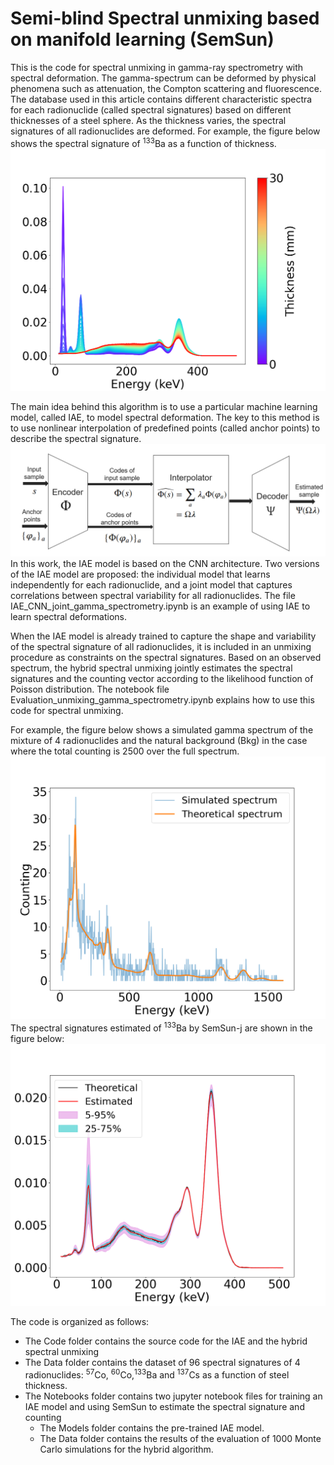 # Semi-blind Spectral unmixing based on manifold learning (SemSun)
This is the code for spectral unmixing in gamma-ray spectrometry with spectral deformation.
The gamma-spectrum can be deformed by physical phenomena such as attenuation, the Compton scattering and fluorescence. The database used in this article contains different characteristic spectra for each radionuclide (called spectral signatures) based on different thicknesses of a steel sphere.
As the thickness varies, the spectral signatures of all radionuclides are deformed. For example, the figure below shows the spectral signature of <sup>133</sup>Ba as a function of thickness.
![ ](illustrations/spectre_Ba133.png)

The main idea behind this algorithm is to use a particular machine learning model, called IAE, to model spectral deformation. The key to this method is to use nonlinear interpolation of predefined points (called anchor points) to describe the spectral signature.
![ ](illustrations/iae_schema.PNG)
In this work, the IAE model is based on the CNN architecture. Two versions of the IAE model are proposed: the individual model that learns independently for each radionuclide, and a joint model that captures correlations between spectral variability for all radionuclides. The file IAE_CNN_joint_gamma_spectrometry.ipynb is an example of using IAE to learn spectral deformations. 

When the IAE model is already trained to capture the shape and variability of the spectral signature of all radionuclides, it is included in an unmixing procedure as constraints on the spectral signatures. Based on an observed spectrum, the hybrid spectral unmixing jointly estimates the spectral signatures and the counting vector according to the likelihood function of Poisson distribution.
The notebook file Evaluation_unmixing_gamma_spectrometry.ipynb explains how to use this code for spectral unmixing.

For example, the figure below shows a simulated gamma spectrum of the mixture of 4 radionuclides and the natural background (Bkg) in the case where the total counting is 2500 over the full spectrum.
![ ](illustrations/spectre_sim_faible_stat_exp1.png)
The spectral signatures estimated of <sup>133</sup>Ba by SemSun-j are shown in the figure below:
![ ](illustrations/spectre_Ba133_cnn_joint_fbl_stat_exp1.png)


The code is organized as follows:
-  The Code folder contains the source code for the IAE and the hybrid spectral unmixing
-  The Data folder contains the dataset of 96 spectral signatures of 4 radionuclides: <sup>57</sup>Co, <sup>60</sup>Co,<sup>133</sup>Ba and <sup>137</sup>Cs as a function of steel thickness.
-  The Notebooks folder contains two jupyter notebook files for training an IAE model and using SemSun to estimate the spectral signature and counting
      - The Models folder contains the pre-trained IAE model.
      - The Data folder contains the results of the evaluation of 1000 Monte Carlo simulations for the hybrid algorithm.
